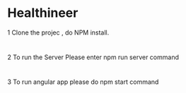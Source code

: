# Healthineer



1 Clone the projec , do NPM install.

# 
2 To run the Server Please enter npm run server command

#
3 To run angular app please do npm start command
